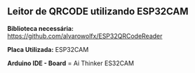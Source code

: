 <h2> Leitor de QRCODE utilizando ESP32CAM </h2>

<b>Biblioteca necessária:</b>
https://github.com/alvarowolfx/ESP32QRCodeReader

<b>Placa Utilizada:</b> ESP32CAM <p>
<b>Arduino IDE - Board</b> = Ai Thinker ES32CAM



